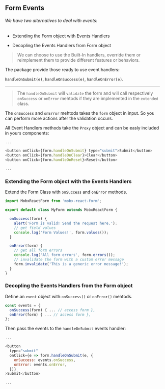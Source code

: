 ## Form Events

###### We have two alternatives to deal with events:

- Extending the Form object with Events Handlers

- Decopling the Events Handlers from Form object

> We can choose to use the Built-In handlers, override them or reimplement them to provide different features or behaviors.

The package provide those ready to use event handlers:

`handleOnSubmit(e)`, `handleOnSuccess(e)`, `handleOnError(e)`.

---


> The `handleOnSubmit` will `validate` the form and will call respectively `onSuccess` or `onError` mehtods if they are implemented in the `extended` class.


The `onSuccess` and `onError` mehtods takes the `form` object in input. So you can perform more actions after the validation occurs.

All Event Handlers methods take the `Proxy` object and can be easly included in yours components:

```javascript
...

<button onClick={form.handleOnSubmit} type="submit">Submit</button>
<button onClick={form.handleOnClear}>Clear</button>
<button onClick={form.handleOnReset}>Reset</button>

...
```

### Extending the Form object with the Events Handlers

Extend the Form Class with `onSuccess` and `onError` methods.

```javascript
import MobxReactForm from 'mobx-react-form';

export default class MyForm extends MobxReactForm {

  onSuccess(form) {
    alert('Form is valid! Send the request here.');
    // get field values
    console.log('Form Values!', form.values());
  }

  onError(form) {
    // get all form errors
    console.log('All form errors', form.errors());
    // invalidate the form with a custom error message
    form.invalidate('This is a generic error message!');
  }
}
```

### Decopling the Events Handlers from the Form object

Define an `event` object with `onSuccess()` or `onError()` mehtods.

```javascript
const events = {
  onSuccess(form) { ... // access form },
  onError(form) { ... // access form },
};
```

Then pass the events to the `handleOnSubmit` events handler:

```javascript
...

<button
  type="submit"
  onClick={e => form.handleOnSubmit(e, {
    onSuccess: events.onSuccess,
    onError: events.onError,
  })}
>Submit</button>

...
```
